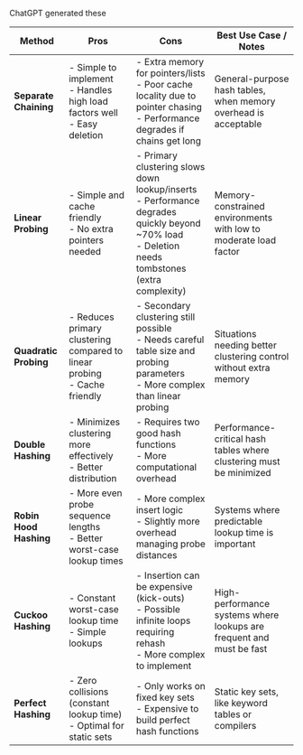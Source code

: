 ﻿ChatGPT generated these

| Method                 | Pros                                                                         | Cons                                                                                                                                                 | Best Use Case / Notes                                                |
| ---------------------- | ---------------------------------------------------------------------------- | ---------------------------------------------------------------------------------------------------------------------------------------------------- | -------------------------------------------------------------------- |
| **Separate Chaining**  | - Simple to implement<br>- Handles high load factors well<br>- Easy deletion | - Extra memory for pointers/lists<br>- Poor cache locality due to pointer chasing<br>- Performance degrades if chains get long                       | General-purpose hash tables, when memory overhead is acceptable      |
| **Linear Probing**     | - Simple and cache friendly<br>- No extra pointers needed                    | - Primary clustering slows down lookup/inserts<br>- Performance degrades quickly beyond \~70% load<br>- Deletion needs tombstones (extra complexity) | Memory-constrained environments with low to moderate load factor     |
| **Quadratic Probing**  | - Reduces primary clustering compared to linear probing<br>- Cache friendly  | - Secondary clustering still possible<br>- Needs careful table size and probing parameters<br>- More complex than linear probing                     | Situations needing better clustering control without extra memory    |
| **Double Hashing**     | - Minimizes clustering more effectively<br>- Better distribution             | - Requires two good hash functions<br>- More computational overhead                                                                                  | Performance-critical hash tables where clustering must be minimized  |
| **Robin Hood Hashing** | - More even probe sequence lengths<br>- Better worst-case lookup times       | - More complex insert logic<br>- Slightly more overhead managing probe distances                                                                     | Systems where predictable lookup time is important                   |
| **Cuckoo Hashing**     | - Constant worst-case lookup time<br>- Simple lookups                        | - Insertion can be expensive (kick-outs)<br>- Possible infinite loops requiring rehash<br>- More complex to implement                                | High-performance systems where lookups are frequent and must be fast |
| **Perfect Hashing**    | - Zero collisions (constant lookup time)<br>- Optimal for static sets        | - Only works on fixed key sets<br>- Expensive to build perfect hash functions                                                                        | Static key sets, like keyword tables or compilers                    |
